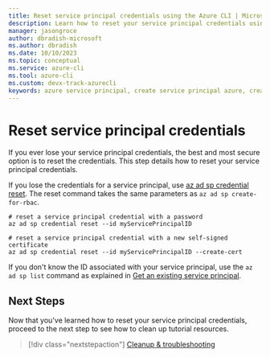 ```yaml
---
title: Reset service principal credentials using the Azure CLI | Microsoft Docs
description: Learn how to reset your service principal credentials using the Azure CLI.
manager: jasongroce
author: dbradish-microsoft
ms.author: dbradish
ms.date: 10/10/2023
ms.topic: conceptual
ms.service: azure-cli
ms.tool: azure-cli
ms.custom: devx-track-azurecli
keywords: azure service principal, create service principal azure, create service principal azure cli
---
```


# Reset service principal credentials

If you ever lose your service principal credentials, the best and most secure option is to reset the credentials.
This step details how to reset your service principal credentials.

If you lose the credentials for a service principal, use [az ad sp credential reset](/cli/azure/ad/sp/credential#az-ad-sp-credential-reset). The reset command takes the same parameters
as `az ad sp create-for-rbac`.

```azurecli-interactive
# reset a service principal credential with a password
az ad sp credential reset --id myServicePrincipalID
```

```azurecli-interactive
# reset a service principal credential with a new self-signed certificate
az ad sp credential reset --id myServicePrincipalID --create-cert
```

If you don't know the ID associated with your service principal, use the `az ad sp list` command as explained in [Get an existing service principal](./azure-cli-sp-tutorial-4.md).

## Next Steps

Now that you've learned how to reset your service principal credentials, proceed to the next step to see how to clean up tutorial resources.

> [!div class="nextstepaction"]
> [Cleanup & troubleshooting](./azure-cli-sp-tutorial-8.md)
